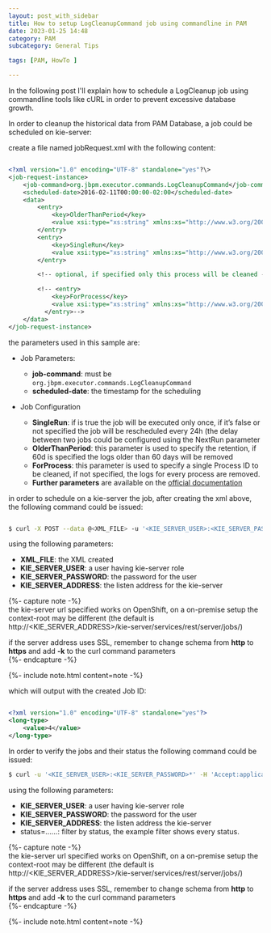 ```yaml
---
layout: post_with_sidebar
title: How to setup LogCleanupCommand job using commandline in PAM
date: 2023-01-25 14:48
category: PAM
subcategory: General Tips

tags: [PAM, HowTo ]

---
```


In the following post I'll explain how to schedule a LogCleanup job using commandline tools like cURL in order to prevent excessive database growth.

In order to cleanup the historical data from PAM Database, a job could be scheduled on kie-server:

create a file named jobRequest.xml with the following content:

~~~ xml

<?xml version="1.0" encoding="UTF-8" standalone="yes"?\>
<job-request-instance>
    <job-command>org.jbpm.executor.commands.LogCleanupCommand</job-command>
    <scheduled-date>2016-02-11T00:00:00-02:00</scheduled-date>
    <data>
        <entry>
            <key>OlderThanPeriod</key>
            <value xsi:type="xs:string" xmlns:xs="http://www.w3.org/2001/XMLSchema" xmlns:xsi="http://www.w3.org/2001/XMLSchema-instance">60d</value>
        </entry>
        <entry>
            <key>SingleRun</key>
            <value xsi:type="xs:string" xmlns:xs="http://www.w3.org/2001/XMLSchema" xmlns:xsi="http://www.w3.org/2001/XMLSchema-instance">true</value>
        </entry>

        <!-- optional, if specified only this process will be cleaned -->

        <!-- <entry>
            <key>ForProcess</key>
            <value xsi:type="xs:string" xmlns:xs="http://www.w3.org/2001/XMLSchema" xmlns:xsi="http://www.w3.org/2001/XMLSchema-instance">xxxx.yyyyy</value>
          </entry>-->
    </data>
</job-request-instance>

~~~

the parameters used in this sample are:

  - Job Parameters:
    
      - **job-command**: must be `org.jbpm.executor.commands.LogCleanupCommand`
      - **scheduled-date**: the timestamp for the scheduling

  - Job Configuration
    
      - **SingleRun**: if is true the job will be executed only once, if
        it’s false or not specified the job will be rescheduled every
        24h (the delay between two jobs could be configured using the
        NextRun parameter
      - **OlderThanPeriod**: this parameter is used to specify the
        retention, if 60d is specified the logs older than 60 days will
        be removed
      - **ForProcess**: this parameter is used to specify a single
        Process ID to be cleaned, if not specified, the logs for every
        process are removed.
      - **Further parameters** are available on the [official documentation](https://access.redhat.com/documentation/en-us/red_hat_process_automation_manager/7.8/html/designing_business_processes_in_business_central/manage-log-file-proc)

in order to schedule on a kie-server the job, after creating the xml above, the following command could be issued:

~~~ bash

$ curl -X POST --data @<XML_FILE> -u '<KIE_SERVER_USER>:<KIE_SERVER_PASSWORD>' -H 'content-type:application/xml' 'http://<KIE_SERVER_ADDRESS>/services/rest/server/jobs/'

~~~

using the following parameters:

  - **XML_FILE**: the XML created
  - **KIE_SERVER_USER**: a user having kie-server role
  - **KIE_SERVER_PASSWORD**: the password for the user
  - **KIE_SERVER_ADDRESS**: the listen address for the kie-server 

{%- capture note -%}   
the kie-server url specified works on OpenShift, on a on-premise setup the context-root may be different (the default is http://\<KIE\_SERVER\_ADDRESS\>/kie-server/services/rest/server/jobs/)   
   
if the server address uses SSL, remember to change schema from <b>http</b> to <b>https</b> and add <b>-k</b> to the curl command parameters   
{%- endcapture -%}

{%- include note.html content=note -%}

which will output with the created Job ID:

~~~ xml

<?xml version="1.0" encoding="UTF-8" standalone="yes"?>
<long-type>
    <value>4</value>
</long-type>

~~~
In order to verify the jobs and their status the following command could
be issued:

~~~ bash
$ curl -u '<KIE_SERVER_USER>:<KIE_SERVER_PASSWORD>*' -H 'Accept:application/json' 'http://<KIE_SERVER_ADDRESS>/services/rest/server/jobs?status=QUEUED\&status=DONE\&status=CANCELLED\&status=ERROR\&status=RETRYING\&status=RUNNING'
~~~

using the following parameters:

  - **KIE_SERVER_USER**: a user having kie-server role
  - **KIE_SERVER_PASSWORD**: the password for the user
  - **KIE_SERVER_ADDRESS**: the listen address the kie-server
  - status=......: filter by status, the example filter shows every
    status.

{%- capture note -%}   
the kie-server url specified works on OpenShift, on a on-premise setup the context-root may be different (the default is http://\<KIE\_SERVER\_ADDRESS\>/kie-server/services/rest/server/jobs/)   
   
if the server address uses SSL, remember to change schema from <b>http</b> to <b>https</b> and add <b>-k</b> to the curl command parameters   
{%- endcapture -%}

{%- include note.html content=note -%}